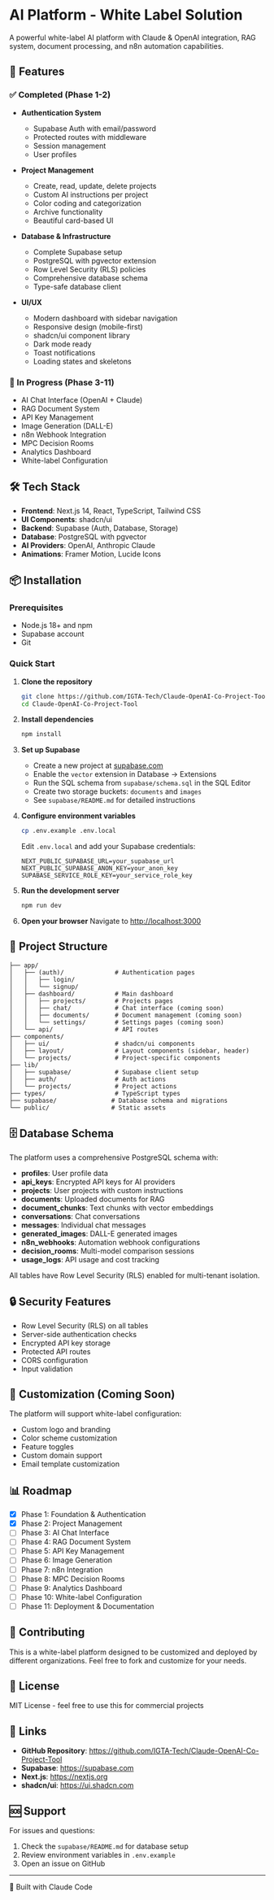 # AI Platform - White Label Solution

A powerful white-label AI platform with Claude & OpenAI integration, RAG system, document processing, and n8n automation capabilities.

## 🚀 Features

### ✅ Completed (Phase 1-2)

- **Authentication System**
  - Supabase Auth with email/password
  - Protected routes with middleware
  - Session management
  - User profiles

- **Project Management**
  - Create, read, update, delete projects
  - Custom AI instructions per project
  - Color coding and categorization
  - Archive functionality
  - Beautiful card-based UI

- **Database & Infrastructure**
  - Complete Supabase setup
  - PostgreSQL with pgvector extension
  - Row Level Security (RLS) policies
  - Comprehensive database schema
  - Type-safe database client

- **UI/UX**
  - Modern dashboard with sidebar navigation
  - Responsive design (mobile-first)
  - shadcn/ui component library
  - Dark mode ready
  - Toast notifications
  - Loading states and skeletons

### 🚧 In Progress (Phase 3-11)

- AI Chat Interface (OpenAI + Claude)
- RAG Document System
- API Key Management
- Image Generation (DALL-E)
- n8n Webhook Integration
- MPC Decision Rooms
- Analytics Dashboard
- White-label Configuration

## 🛠️ Tech Stack

- **Frontend**: Next.js 14, React, TypeScript, Tailwind CSS
- **UI Components**: shadcn/ui
- **Backend**: Supabase (Auth, Database, Storage)
- **Database**: PostgreSQL with pgvector
- **AI Providers**: OpenAI, Anthropic Claude
- **Animations**: Framer Motion, Lucide Icons

## 📦 Installation

### Prerequisites

- Node.js 18+ and npm
- Supabase account
- Git

### Quick Start

1. **Clone the repository**
   ```bash
   git clone https://github.com/IGTA-Tech/Claude-OpenAI-Co-Project-Tool.git
   cd Claude-OpenAI-Co-Project-Tool
   ```

2. **Install dependencies**
   ```bash
   npm install
   ```

3. **Set up Supabase**
   - Create a new project at [supabase.com](https://supabase.com)
   - Enable the `vector` extension in Database → Extensions
   - Run the SQL schema from `supabase/schema.sql` in the SQL Editor
   - Create two storage buckets: `documents` and `images`
   - See `supabase/README.md` for detailed instructions

4. **Configure environment variables**
   ```bash
   cp .env.example .env.local
   ```

   Edit `.env.local` and add your Supabase credentials:
   ```
   NEXT_PUBLIC_SUPABASE_URL=your_supabase_url
   NEXT_PUBLIC_SUPABASE_ANON_KEY=your_anon_key
   SUPABASE_SERVICE_ROLE_KEY=your_service_role_key
   ```

5. **Run the development server**
   ```bash
   npm run dev
   ```

6. **Open your browser**
   Navigate to [http://localhost:3000](http://localhost:3000)

## 📁 Project Structure

```
├── app/
│   ├── (auth)/              # Authentication pages
│   │   ├── login/
│   │   └── signup/
│   ├── dashboard/           # Main dashboard
│   │   ├── projects/        # Projects pages
│   │   ├── chat/            # Chat interface (coming soon)
│   │   ├── documents/       # Document management (coming soon)
│   │   └── settings/        # Settings pages (coming soon)
│   └── api/                 # API routes
├── components/
│   ├── ui/                  # shadcn/ui components
│   ├── layout/              # Layout components (sidebar, header)
│   └── projects/            # Project-specific components
├── lib/
│   ├── supabase/            # Supabase client setup
│   ├── auth/                # Auth actions
│   └── projects/            # Project actions
├── types/                   # TypeScript types
├── supabase/               # Database schema and migrations
└── public/                 # Static assets
```

## 🗄️ Database Schema

The platform uses a comprehensive PostgreSQL schema with:

- **profiles**: User profile data
- **api_keys**: Encrypted API keys for AI providers
- **projects**: User projects with custom instructions
- **documents**: Uploaded documents for RAG
- **document_chunks**: Text chunks with vector embeddings
- **conversations**: Chat conversations
- **messages**: Individual chat messages
- **generated_images**: DALL-E generated images
- **n8n_webhooks**: Automation webhook configurations
- **decision_rooms**: Multi-model comparison sessions
- **usage_logs**: API usage and cost tracking

All tables have Row Level Security (RLS) enabled for multi-tenant isolation.

## 🔒 Security Features

- Row Level Security (RLS) on all tables
- Server-side authentication checks
- Encrypted API key storage
- Protected API routes
- CORS configuration
- Input validation

## 🎨 Customization (Coming Soon)

The platform will support white-label configuration:

- Custom logo and branding
- Color scheme customization
- Feature toggles
- Custom domain support
- Email template customization

## 📊 Roadmap

- [x] Phase 1: Foundation & Authentication
- [x] Phase 2: Project Management
- [ ] Phase 3: AI Chat Interface
- [ ] Phase 4: RAG Document System
- [ ] Phase 5: API Key Management
- [ ] Phase 6: Image Generation
- [ ] Phase 7: n8n Integration
- [ ] Phase 8: MPC Decision Rooms
- [ ] Phase 9: Analytics Dashboard
- [ ] Phase 10: White-label Configuration
- [ ] Phase 11: Deployment & Documentation

## 🤝 Contributing

This is a white-label platform designed to be customized and deployed by different organizations. Feel free to fork and customize for your needs.

## 📄 License

MIT License - feel free to use this for commercial projects

## 🔗 Links

- **GitHub Repository**: https://github.com/IGTA-Tech/Claude-OpenAI-Co-Project-Tool
- **Supabase**: https://supabase.com
- **Next.js**: https://nextjs.org
- **shadcn/ui**: https://ui.shadcn.com

## 🆘 Support

For issues and questions:
1. Check the `supabase/README.md` for database setup
2. Review environment variables in `.env.example`
3. Open an issue on GitHub

---

🤖 Built with Claude Code
